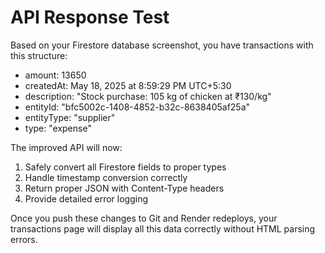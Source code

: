# API Response Test

Based on your Firestore database screenshot, you have transactions with this structure:
- amount: 13650
- createdAt: May 18, 2025 at 8:59:29 PM UTC+5:30
- description: "Stock purchase: 105 kg of chicken at ₹130/kg"
- entityId: "bfc5002c-1408-4852-b32c-8638405af25a"
- entityType: "supplier"
- type: "expense"

The improved API will now:
1. Safely convert all Firestore fields to proper types
2. Handle timestamp conversion correctly
3. Return proper JSON with Content-Type headers
4. Provide detailed error logging

Once you push these changes to Git and Render redeploys, your transactions page will display all this data correctly without HTML parsing errors.